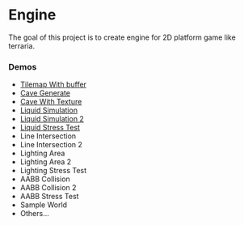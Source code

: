 # Engine
The goal of this project is to create engine for 2D platform game like terraria.  

### Demos ###

- [Tilemap With buffer](https://simdaesoo.github.io/Engine/build/#/)
- [Cave Generate](http://work.goodboydigital.com/runpixierun/)
- [Cave With Texture](http://flashvhtml.com)
- [Liquid Simulation](http://www.goodboydigital.com/pixijs/bunnymark)
- [Liquid Simulation 2](http://www.goodboydigital.com/pixijs/storm)
- [Liquid Stress Test](http://www.goodboydigital.com/pixijs/examples/11)
- Line Intersection
- Line Intersection 2
- Lighting Area
- Lighting Area 2
- Lighting Stress Test
- AABB Collision
- AABB Collision 2
- AABB Stress Test
- Sample World
- Others...